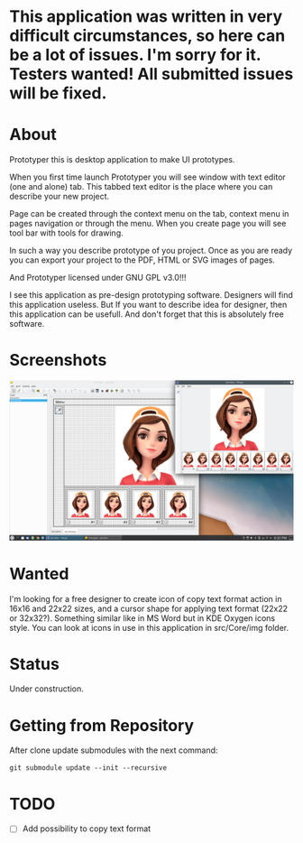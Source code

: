 # This application was written in very difficult circumstances, so here can be a lot of issues. I'm sorry for it. Testers wanted! All submitted issues will be fixed.

# About

Prototyper this is desktop application to make UI prototypes.

When you first time launch Prototyper you will see window with text editor (one and alone)
tab. This tabbed text editor is the place where you can describe
your new project.

Page can be created through the context menu on the tab, context menu in pages navigation
or through the menu. When you create page you will see tool bar with tools for drawing.

In such a way you describe prototype of you project. Once as you are ready
you can export your project to the PDF, HTML or SVG images of pages.

And Prototyper licensed under GNU GPL v3.0!!!

I see this application as pre-design prototyping software. Designers will find
this application useless. But If you want to describe idea for designer, then
this application can be usefull. And don't forget that this is absolutely free
software.

# Screenshots

![](doc/img/Screenshot_20200814_183334.png)

# Wanted

I'm looking for a free designer to create icon of copy text format action
in 16x16 and 22x22 sizes, and a cursor shape for applying text format (22x22 or 32x32?).
Something similar like in MS Word but in KDE Oxygen icons style. You can look
at icons in use in this application in src/Core/img folder.

# Status

Under construction.

# Getting from Repository

After clone update submodules with the next command:

```
git submodule update --init --recursive
```

# TODO

 - [ ] Add possibility to copy text format

